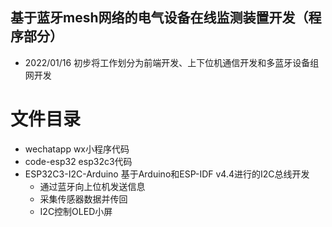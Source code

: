 ## 基于蓝牙mesh网络的电气设备在线监测装置开发（程序部分）

* 2022/01/16
初步将工作划分为前端开发、上下位机通信开发和多蓝牙设备组网开发

# 文件目录
- wechatapp wx小程序代码
- code-esp32  esp32c3代码
- ESP32C3-I2C-Arduino 基于Arduino和ESP-IDF v4.4进行的I2C总线开发
    * 通过蓝牙向上位机发送信息
    * 采集传感器数据并传回
    * I2C控制OLED小屏